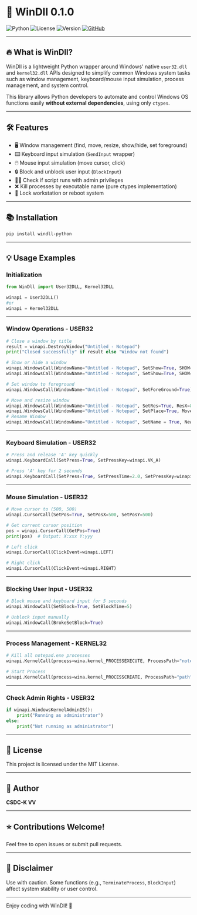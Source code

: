 # 🚀 WinDll 0.1.0

![Python](https://img.shields.io/badge/python-3.6%2B-blue) ![License](https://img.shields.io/badge/license-MIT-green) ![Version](https://img.shields.io/badge/version-0.1.0-orange) [![GitHub](https://img.shields.io/badge/GitHub-CSDC-K-181717?logo=github&logoColor=white)](https://github.com/CSDC-K)

---

## 🔥 What is WinDll?

WinDll is a lightweight Python wrapper around Windows' native `user32.dll` and `kernel32.dll` APIs designed to simplify common Windows system tasks such as window management, keyboard/mouse input simulation, process management, and system control.

This library allows Python developers to automate and control Windows OS functions easily **without external dependencies**, using only `ctypes`.

---

## 🛠 Features

- 🖥️ Window management (find, move, resize, show/hide, set foreground)
- ⌨️ Keyboard input simulation (`SendInput` wrapper)
- 🖱️ Mouse input simulation (move cursor, click)
- 🔒 Block and unblock user input (`BlockInput`)
- 🧑‍💼 Check if script runs with admin privileges
- ❌ Kill processes by executable name (pure ctypes implementation)
- 🚪 Lock workstation or reboot system

---

## 📚 Installation

```bash
pip install windll-python
```

---

## 💡 Usage Examples

### Initialization

```python
from WinDll import User32DLL, Kernel32DLL

winapi = User32DLL()
#or
winapi = Kernel32DLL
```

---

### Window Operations - USER32

```python
# Close a window by title
result = winapi.DestroyWindow("Untitled - Notepad")
print("Closed successfully" if result else "Window not found")

# Show or hide a window
winapi.WindowsCall(WindowName="Untitled - Notepad", SetShow=True, SHOW=True)  # Show window
winapi.WindowsCall(WindowName="Untitled - Notepad", SetShow=True, SHOW=False) # Hide window

# Set window to foreground
winapi.WindowsCall(WindowName="Untitled - Notepad", SetForeGround=True)

# Move and resize window
winapi.WindowsCall(WindowName="Untitled - Notepad", SetRes=True, ResX=800, ResY=600)
winapi.WindowsCall(WindowName="Untitled - Notepad", SetPlace=True, MoveX=100, MoveY=100)
# Rename Window
winapi.WindowsCall(WindowName="Untitled - Notepad", SetName = True, NewName = "Test - Notepad")
```

---

### Keyboard Simulation - USER32

```python
# Press and release 'A' key quickly
winapi.KeyboardCall(SetPress=True, SetPressKey=winapi.VK_A)

# Press 'A' key for 2 seconds
winapi.KeyboardCall(SetPress=True, SetPressTime=2.0, SetPressKey=winapi.VK_A)


```

---

### Mouse Simulation - USER32

```python
# Move cursor to (500, 500)
winapi.CursorCall(SetPos=True, SetPosX=500, SetPosY=500)

# Get current cursor position
pos = winapi.CursorCall(GetPos=True)
print(pos)  # Output: X:xxx Y:yyy

# Left click
winapi.CursorCall(ClickEvent=winapi.LEFT)

# Right click
winapi.CursorCall(ClickEvent=winapi.RIGHT)
```

---

### Blocking User Input - USER32

```python
# Block mouse and keyboard input for 5 seconds
winapi.WindowCall(SetBlock=True, SetBlockTime=5)

# Unblock input manually
winapi.WindowCall(BrokeSetBlock=True)
```

---

### Process Management - KERNEL32

```python
# Kill all notepad.exe processes
winapi.KernelCall(process=wina.kernel_PROCESSEXECUTE, ProcessPath="notepad.exe")

# Start Process
winapi.KernelCall(process=wina.kernel_PROCESSCREATE, ProcessPath="path")


```

---

### Check Admin Rights - USER32

```python
if winapi.WindowsKernelAdminIS():
    print("Running as administrator")
else:
    print("Not running as administrator")
```

---

## 📝 License

This project is licensed under the MIT License.

---

## 🙋 Author

**CSDC-K VV**

---

## ⭐ Contributions Welcome!

Feel free to open issues or submit pull requests.

---

## 📌 Disclaimer

Use with caution. Some functions (e.g., `TerminateProcess`, `BlockInput`) affect system stability or user control.

---

Enjoy coding with WinDll! 🚀
